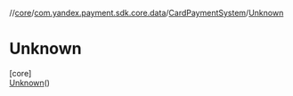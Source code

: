 //[core](../../../../index.md)/[com.yandex.payment.sdk.core.data](../../index.md)/[CardPaymentSystem](../index.md)/[Unknown](index.md)

# Unknown

[core]\
[Unknown](index.md)()
